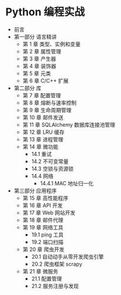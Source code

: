 # Python 编程实战

- 前言
- 第一部分 语言精讲
    - 第 1 章 类型、实例和变量
    - 第 2 章 属性管理
    - 第 3 章 产生器
    - 第 4 章 装饰器
    - 第 5 章 元类
    - 第 6 章 C/C++ 扩展
- 第二部分 库
    - 第 7 章 配置管理
    - 第 8 章 熔断与速率控制
    - 第 9 章 生命周期管理
    - 第 10 章 邮件发送
    - 第 11 章 SQLAlchemy 数据库连接池管理
    - 第 12 章 LRU 缓存
    - 第 13 章 进程管理
    - 第 14 章 微功能
        - 14.1 重试
        - 14.2 不可变常量
        - 14.3 空锁与资源锁
        - 14.4 网络
            - 14.4.1 MAC 地址归一化
- 第三部分 应用程序
    - 第 15 章 高性能程序
    - 第 16 章 API 开发
    - 第 17 章 Web 网站开发
    - 第 18 章 邮件代理
    - 第 19 章 网络工具
        - 19.1 ping 工具
        - 19.2 端口扫描
    - 第 20 章 爬虫开发
        - 20.1 自动动手从零开发爬虫引擎
        - 20.2 爬虫框架 scrapy
    - 第 21 章 微服务
        - 21.1 配置管理
        - 21.2 服务注册与发现
